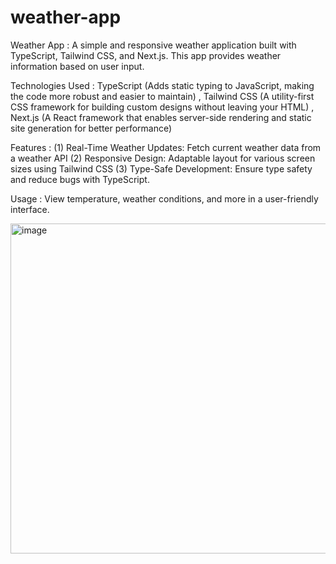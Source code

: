 # weather-app

Weather App :
A simple and responsive weather application built with TypeScript, Tailwind CSS, and Next.js. This app provides weather information based on user input.

Technologies Used :
TypeScript (Adds static typing to JavaScript, making the code more robust and easier to maintain) ,
Tailwind CSS (A utility-first CSS framework for building custom designs without leaving your HTML) ,
Next.js (A React framework that enables server-side rendering and static site generation for better performance)

Features :
 (1) Real-Time Weather Updates: Fetch current weather data from a weather API (2)
Responsive Design: Adaptable layout for various screen sizes using Tailwind CSS (3)
Type-Safe Development: Ensure type safety and reduce bugs with TypeScript.

Usage :
View temperature, weather conditions, and more in a user-friendly interface.


<img width="528" alt="image" src="https://github.com/user-attachments/assets/af9bc8ce-c269-495a-9015-f1bb99f5fe25">
